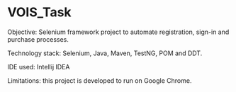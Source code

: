 # VOIS_Task

Objective: Selenium framework project to automate registration, sign-in and purchase processes.

Technology stack: Selenium, Java, Maven, TestNG, POM and DDT.

IDE used: Intellij IDEA

Limitations: this project is developed to run on Google Chrome.

